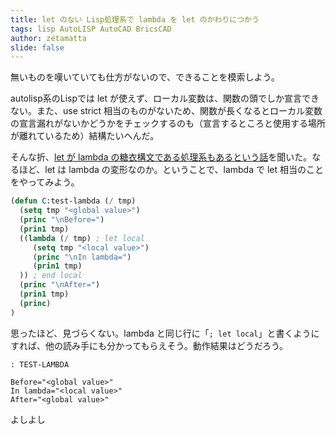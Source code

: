 ```yaml
---
title: let のない Lisp処理系で lambda を let のかわりにつかう
tags: lisp AutoLISP AutoCAD BricsCAD
author: zetamatta
slide: false
---
```

無いものを嘆いていても仕方がないので、できることを模索しよう。

autolisp系のLispでは let が使えず、ローカル変数は、関数の頭でしか宣言できない。また、use strict 相当のものがないため、関数が長くなるとローカル変数の宣言漏れがないかどうかをチェックするのも（宣言するところと使用する場所が離れているため）結構たいへんだ。

そんな折、[let が lambda の糖衣構文である処理系もあるという話](http://www.shido.info/lisp/scheme6.html)を聞いた。なるほど、let は lambda の変形なのか。ということで、lambda で let 相当のことをやってみよう。

```test-lambda.lsp
(defun C:test-lambda (/ tmp)
  (setq tmp "<global value>")
  (princ "\nBefore=")
  (prin1 tmp)
  ((lambda (/ tmp) ; let local
     (setq tmp "<local value>")
     (princ "\nIn lambda=")
     (prin1 tmp)
  )) ; end local
  (princ "\nAfter=")
  (prin1 tmp)
  (princ)
)
```

思ったほど、見づらくない。lambda と同じ行に「`; let local`」と書くようにすれば、他の読み手にも分かってもらえそう。動作結果はどうだろう。

```
: TEST-LAMBDA

Before="<global value>"
In lambda="<local value>"
After="<global value>"
```

よしよし


